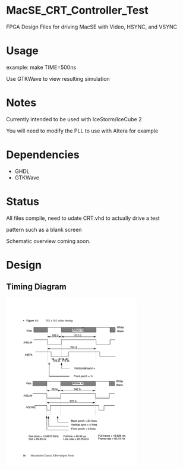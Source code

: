 # MacSE_CRT_Controller_Test
FPGA Design Files for driving MacSE with Video, HSYNC, and VSYNC

# Usage
example: make TIME=500ns

Use GTKWave to view resulting simulation

# Notes
Currently intended to be used with IceStorm/IceCube 2

You will need to modify the PLL to use with Altera for example
# Dependencies
* GHDL
* GTKWave

# Status
All files compile, need to udate CRT.vhd to actually drive a test

pattern such as a blank screen

Schematic overview coming soon.

# Design
## Timing Diagram
<img src="timing_diagram.png" width="70%">

